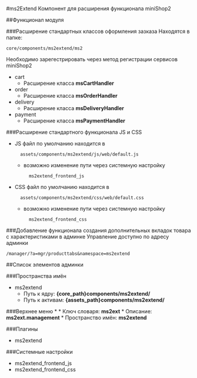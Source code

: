 #ms2Extend
Компонент для расширения функционала miniShop2

##Функционал модуля

###Расширение стандартных классов оформления зазказа
Находятся в папке:
    
    core/components/ms2extend/ms2

Необходимо зарегестрировать через метод регистрации сервисов miniShop2

* cart
    * Расширение класса **msCartHandler**
* order
    * Расширение класса **msOrderHandler**
* delivery
    * Расширение класса **msDeliveryHandler**
* payment
    * Расширение класса **msPaymentHandler**
    
###Расширение стандартного функционала JS и CSS
* JS файл по умолчанию находится в
        
        assets/components/ms2extend/js/web/default.js
        
    * возможно изменение пути через системную настройку
    
            ms2extend_frontend_js
            
* CSS файл по умолчанию находится в
        
        assets/components/ms2extend/css/web/default.css
        
    * возможно изменение пути через системную настройку

            ms2extend_frontend_css

###Добавление функционала создания дополнительных вкладок товара с характеристиками в админке
Управление доступно по адресу админки

    /manager/?a=mgr/producttabs&namespace=ms2extend

##Список элементов админки

###Пространства имён
* ms2extend
    * Путь к ядру: **{core_path}components/ms2extend/**
    * Путь к активам: **{assets_path}components/ms2extend/**

###Верхнее меню
* 
    * Ключ словаря: **ms2ext**
    * Описание: **ms2ext.management**
    * Пространство имён: **ms2extend**

###Плагины
* ms2extend

###Системные настройки
* ms2extend_frontend_js
* ms2extend_frontend_css